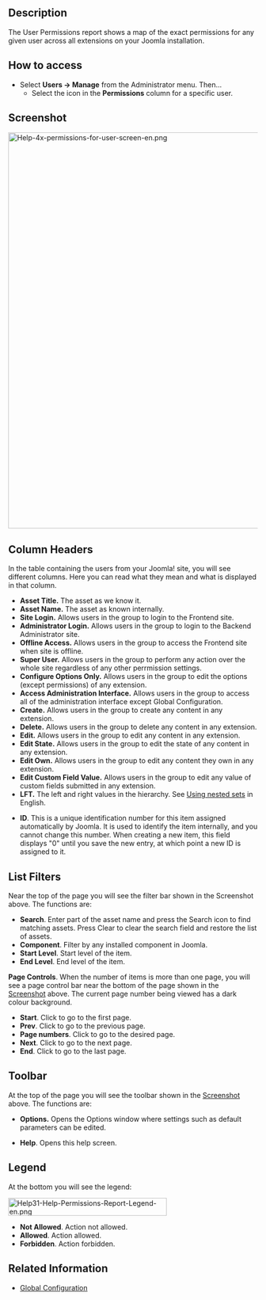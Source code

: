 <!-- Filename: Help4.x:Permissions_for_User / Display title: Permissions for User -->

## Description

The User Permissions report shows a map of the exact permissions for any
given user across all extensions on your Joomla installation.

## How to access

- Select **Users **→** Manage** from the Administrator menu. Then...
  - Select the icon in the **Permissions** column for a specific user.

## Screenshot

<img
src="https://docs.joomla.org/images/0/02/Help-4x-permissions-for-user-screen-en.png"
decoding="async" data-file-width="800" data-file-height="800"
width="800" height="800"
alt="Help-4x-permissions-for-user-screen-en.png" />

## Column Headers

In the table containing the users from your Joomla! site, you will see
different columns. Here you can read what they mean and what is
displayed in that column.

- **Asset Title.** The asset as we know it.
- **Asset Name.** The asset as known internally.
- **Site Login.** Allows users in the group to login to the Frontend
  site.
- **Administrator Login.** Allows users in the group to login to the
  Backend Administrator site.
- **Offline Access.** Allows users in the group to access the Frontend
  site when site is offline.
- **Super User.** Allows users in the group to perform any action over
  the whole site regardless of any other perrmission settings.
- **Configure Options Only.** Allows users in the group to edit the
  options (except permissions) of any extension.
- **Access Administration Interface.** Allows users in the group to
  access all of the administration interface except Global
  Configuration.
- **Create.** Allows users in the group to create any content in any
  extension.
- **Delete.** Allows users in the group to delete any content in any
  extension.
- **Edit.** Allows users in the group to edit any content in any
  extension.
- **Edit State.** Allows users in the group to edit the state of any
  content in any extension.
- **Edit Own.** Allows users in the group to edit any content they own
  in any extension.
- **Edit Custom Field Value.** Allows users in the group to edit any
  value of custom fields submitted in any extension.
- **LFT.** The left and right values in the hierarchy. See [Using nested
  sets](https://docs.joomla.org/Using_nested_sets "Using nested sets")
  in English.

<!-- -->

- **ID**. This is a unique identification number for this item assigned
  automatically by Joomla. It is used to identify the item internally,
  and you cannot change this number. When creating a new item, this
  field displays "0" until you save the new entry, at which point a new
  ID is assigned to it.

## List Filters

Near the top of the page you will see the filter bar shown in the
Screenshot above. The functions are:

- **Search**. Enter part of the asset name and press the Search icon to
  find matching assets. Press Clear to clear the search field and
  restore the list of assets.
- **Component**. Filter by any installed component in Joomla.
- **Start Level**. Start level of the item.
- **End Level**. End level of the item.

**Page Controls**. When the number of items is more than one page, you
will see a page control bar near the bottom of the page shown in the
[Screenshot](#screenshot) above. The current page number being viewed
has a dark colour background.

- **Start**. Click to go to the first page.
- **Prev**. Click to go to the previous page.
- **Page numbers**. Click to go to the desired page.
- **Next**. Click to go to the next page.
- **End**. Click to go to the last page.

## Toolbar

At the top of the page you will see the toolbar shown in the
[Screenshot](#Screenshot) above. The functions are:

- **Options.** Opens the Options window where settings such as default
  parameters can be edited.

<!-- -->

- **Help**. Opens this help screen.

## Legend

At the bottom you will see the legend:

<img
src="https://docs.joomla.org/images/a/a5/Help31-Help-Permissions-Report-Legend-en.png"
decoding="async" data-file-width="320" data-file-height="36" width="320"
height="36" alt="Help31-Help-Permissions-Report-Legend-en.png" />

- **Not Allowed**. Action not allowed.
- **Allowed**. Action allowed.
- **Forbidden**. Action forbidden.

## Related Information

- [Global
  Configuration](https://docs.joomla.org/Help4.x:Site_Global_Configuration "Help4.x:Site Global Configuration")
